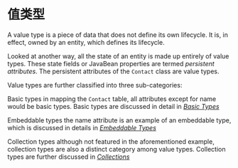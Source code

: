 # 值类型

A value type is a piece of data that does not define its own lifecycle.
It is, in effect, owned by an entity, which defines its lifecycle.


Looked at another way, all the state of an entity is made up entirely of value types.
These state fields or JavaBean properties are termed _persistent attributes_.
The persistent attributes of the `Contact` class are value types.


Value types are further classified into three sub-categories:

Basic types in mapping the `Contact` table, all attributes except for name would be basic types. Basic types are discussed in detail in [_Basic Types_](#basic)

Embeddable types the name attribute is an example of an embeddable type, which is discussed in details in [_Embeddable Types_](#embeddables)

Collection types although not featured in the aforementioned example, collection types are also a distinct category among value types. Collection types are further discussed in [_Collections_](#collections)



